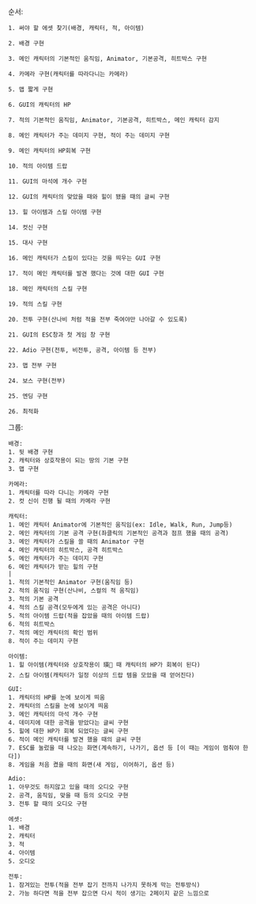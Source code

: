 
순서: 

	1. 써야 할 에셋 찾기(배경, 캐릭터, 적, 아이템)

	2. 배경 구현

	3. 메인 캐릭터의 기본적인 움직임, Animator, 기본공격, 히트박스 구현

	4. 카메라 구현(캐릭터를 따라다니는 카메라)

	5. 맵 짧게 구현

	6. GUI의 캐릭터의 HP

	7. 적의 기본적인 움직임, Animator, 기본공격, 히트박스, 메인 캐릭터 감지

	8. 메인 캐릭터가 주는 데미지 구현, 적이 주는 데미지 구현

	9. 메인 캐릭터의 HP회복 구현

	10. 적의 아이템 드랍

	11. GUI의 마석에 개수 구현

	12. GUI의 캐릭터의 맞았을 때와 힐이 됐을 때의 글씨 구현

	13. 힐 아이템과 스킬 아이템 구현

	14. 컷신 구현

	15. 대사 구현

	16. 메인 캐릭터가 스킬이 있다는 것을 띄우는 GUI 구현

	17. 적이 메인 캐릭터를 발견 했다는 것에 대한 GUI 구현

	18. 메인 캐릭터의 스킬 구현

	19. 적의 스킬 구현

	20. 전투 구현(산나비 처럼 적을 전부 죽여야만 나아갈 수 있도록)

	21. GUI의 ESC창과 첫 게임 창 구현

	22. Adio 구현(전투, 비전투, 공격, 아이템 등 전부)

	23. 맵 전부 구현

	24. 보스 구현(전부)

	25. 엔딩 구현

	26. 최적화

그룹:
	
	배경:
	1. 뒷 배경 구현
	2. 캐릭터와 상호작용이 되는 땅의 기본 구현
	3. 맵 구현

	카메라:
	1. 캐릭터를 따라 다니는 카메라 구현
	2. 컷 신이 진행 될 때의 카메라 구현

	캐릭터:
	1. 메인 캐릭터 Animator에 기본적인 움직임(ex: Idle, Walk, Run, Jump등)
	2. 메인 캐릭터의 기본 공격 구현(좌클릭의 기본적인 공격과 점프 했을 때의 공격)
	3. 메인 캐릭터가 스킬을 쓸 때의 Animator 구현
	4. 메인 캐릭터의 히트박스, 공격 히트박스
	5. 메인 캐릭터가 주는 데미지 구현
	6. 메인 캐릭터가 받는 힐의 구현
	|
	1. 적의 기본적인 Animator 구현(움직임 등)
	2. 적의 움직임 구현(산나비, 스컬의 적 움직임)
	3. 적의 기본 공격
	4. 적의 스킬 공격(모두에게 있는 공격은 아니다)
	5. 적의 아이템 드랍(적을 잡았을 때의 아이템 드랍)
	6. 적의 히트박스
	7. 적의 메인 캐릭터의 확인 범위
    8. 적이 주는 데미지 구현

	아이템:
	1. 힐 아이템(캐릭터와 상호작용이 瑛 때 캐릭터의 HP가 회복이 된다)
	2. 스킬 아이템(캐릭터가 일정 이상의 드랍 템을 모았을 때 얻어진다)

	GUI:
	1. 캐릭터의 HP를 눈에 보이게 띄움
	2. 캐릭터의 스킬을 눈에 보이게 띄움
	3. 메인 캐릭터의 마석 개수 구현
	4. 데미지에 대한 공격을 받았다는 글씨 구현
	5. 힐에 대한 HP가 회복 되었다는 글씨 구현
	6. 적이 메인 캐릭터를 발견 했을 때의 글씨 구현
	7. ESC를 눌렀을 때 나오는 화면(계속하기, 나가기, 옵션 등 [이 때는 게임이 멈춰야 한다])
	8. 게임을 처음 켰을 때의 화면(새 게임, 이어하기, 옵션 등)

	Adio:
	1. 아무것도 하지않고 있을 때의 오디오 구현
	2. 공격, 움직임, 맞을 때 등의 오디오 구현
	3. 전투 할 때의 오디오 구현

	에셋:
	1. 배경
	2. 캐릭터
	3. 적
	4. 아이템
	5. 오디오

	전투:
	1. 잠겨있는 전투(적을 전부 잡기 전까지 나가지 못하게 막는 전투방식)
	2. 가능 하다면 적을 전부 잡으면 다시 적이 생기는 2페이지 같은 느낌으로
